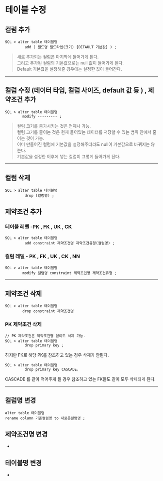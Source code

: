 # 테이블 수정 

##  컬럼 추가 <br>
```
SQL > alter table 테이블명
         add ( 필드명 필드타입(크기) {DEFAULT 기본값} ) ;  
```
>새로 추가되는 컬럼은 마지막에 들어가게 된다. <br>
> 그리고 추가된 컬럼의 기본값으로는 null 값이 들어가게 된다. <br>
> Default 기본값을 설정해줄 경우에는 설정한 값이 들어간다.
---
##  컬럼 수정 (데이터 타입, 컬럼 사이즈, default 값 등 ) , 제약조건 추가
```
SQL > alter table 테이블명 
        modify --------- ; 
```
> 컬럼 크기를 증가시키는 것은 언제나 가능. <br>
> 컬럼 크기를 줄이는 것은 현재 들어있는 데이터를 저장할 수 있는 범위 안에서 줄이는 것이 가능. <br>
> 이미 만들어진 컬럼에 기본값을 설정해주더라도 null이 기본값으로 바뀌지는 않는다. <br>
> 기본값을 설정한 이후에 넣는 컬럼이 그렇게 들어가게 된다. 

---
## 컬럼 삭제 
```
SQL > alter table 테이블명 
         drop (컬럼명) ; 
```
## 제약조건 추가
### 테이블 레벨 -PK , FK , UK , CK 
```
SQL > alter table 테이블명
         add constraint 제약조건명 제약조건유형(컬럼명) ; 
```
### 컬럼 레벨 - PK , FK , UK , CK , <b>NN</b> 
```
SQL > alter table 테이블명
        modify 컬럼명 constraint 제약조건명 제약조건유형 ; 
```
---
## 제약조건 삭제 
```
SQL > alter table 테이블명
        drop constraint 제약조건명 
```

### PK 제약조건 삭제
```
// PK 제약조건은 제약조건명 없이도 삭제 가능.
SQL > alter table 테이블명
         drop primary key ; 
```

하지만 FK로 해당 PK를 참조하고 있는 경우 삭제가 안된다. 
```
SQL > alter table 테이블명
         drop primary key CASCADE; 
```
CASCADE 를 같이 적어주게 될 경우 참조하고 있는 FK들도 같이 모두 삭제되게 된다. 

---

## 컬럼명 변경
```
alter table 테이블명
rename column 기존컬럼명 to 새로운컬럼명 ; 
```

## 제약조건명 변경
- 
## 테이블명 변경
- 


